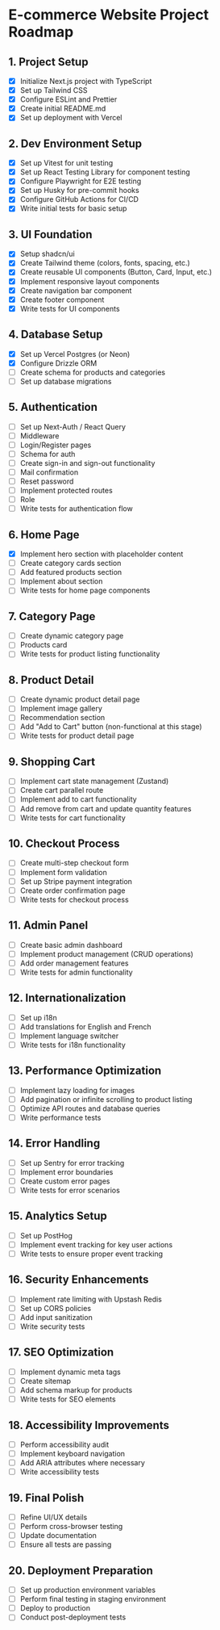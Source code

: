 # E-commerce Website Project Roadmap

## 1. Project Setup

- [x] Initialize Next.js project with TypeScript
- [x] Set up Tailwind CSS
- [x] Configure ESLint and Prettier
- [x] Create initial README.md
- [x] Set up deployment with Vercel

## 2. Dev Environment Setup

- [x] Set up Vitest for unit testing
- [x] Set up React Testing Library for component testing
- [x] Configure Playwright for E2E testing
- [x] Set up Husky for pre-commit hooks
- [x] Configure GitHub Actions for CI/CD
- [x] Write initial tests for basic setup

## 3. UI Foundation

- [x] Setup shadcn/ui
- [x] Create Tailwind theme (colors, fonts, spacing, etc.)
- [x] Create reusable UI components (Button, Card, Input, etc.)
- [x] Implement responsive layout components
- [x] Create navigation bar component
- [x] Create footer component
- [x] Write tests for UI components

## 4. Database Setup

- [x] Set up Vercel Postgres (or Neon)
- [x] Configure Drizzle ORM
- [ ] Create schema for products and categories
- [ ] Set up database migrations

## 5. Authentication

- [ ] Set up Next-Auth / React Query
- [ ] Middleware
- [ ] Login/Register pages
- [ ] Schema for auth
- [ ] Create sign-in and sign-out functionality
- [ ] Mail confirmation
- [ ] Reset password
- [ ] Implement protected routes
- [ ] Role
- [ ] Write tests for authentication flow

## 6. Home Page

- [x] Implement hero section with placeholder content
- [ ] Create category cards section
- [ ] Add featured products section
- [ ] Implement about section
- [ ] Write tests for home page components

## 7. Category Page

- [ ] Create dynamic category page
- [ ] Products card
- [ ] Write tests for product listing functionality

## 8. Product Detail

- [ ] Create dynamic product detail page
- [ ] Implement image gallery
- [ ] Recommendation section
- [ ] Add "Add to Cart" button (non-functional at this stage)
- [ ] Write tests for product detail page

## 9. Shopping Cart

- [ ] Implement cart state management (Zustand)
- [ ] Create cart parallel route
- [ ] Implement add to cart functionality
- [ ] Add remove from cart and update quantity features
- [ ] Write tests for cart functionality

## 10. Checkout Process

- [ ] Create multi-step checkout form
- [ ] Implement form validation
- [ ] Set up Stripe payment integration
- [ ] Create order confirmation page
- [ ] Write tests for checkout process

## 11. Admin Panel

- [ ] Create basic admin dashboard
- [ ] Implement product management (CRUD operations)
- [ ] Add order management features
- [ ] Write tests for admin functionality

## 12. Internationalization

- [ ] Set up i18n
- [ ] Add translations for English and French
- [ ] Implement language switcher
- [ ] Write tests for i18n functionality

## 13. Performance Optimization

- [ ] Implement lazy loading for images
- [ ] Add pagination or infinite scrolling to product listing
- [ ] Optimize API routes and database queries
- [ ] Write performance tests

## 14. Error Handling

- [ ] Set up Sentry for error tracking
- [ ] Implement error boundaries
- [ ] Create custom error pages
- [ ] Write tests for error scenarios

## 15. Analytics Setup

- [ ] Set up PostHog
- [ ] Implement event tracking for key user actions
- [ ] Write tests to ensure proper event tracking

## 16. Security Enhancements

- [ ] Implement rate limiting with Upstash Redis
- [ ] Set up CORS policies
- [ ] Add input sanitization
- [ ] Write security tests

## 17. SEO Optimization

- [ ] Implement dynamic meta tags
- [ ] Create sitemap
- [ ] Add schema markup for products
- [ ] Write tests for SEO elements

## 18. Accessibility Improvements

- [ ] Perform accessibility audit
- [ ] Implement keyboard navigation
- [ ] Add ARIA attributes where necessary
- [ ] Write accessibility tests

## 19. Final Polish

- [ ] Refine UI/UX details
- [ ] Perform cross-browser testing
- [ ] Update documentation
- [ ] Ensure all tests are passing

## 20. Deployment Preparation

- [ ] Set up production environment variables
- [ ] Perform final testing in staging environment
- [ ] Deploy to production
- [ ] Conduct post-deployment tests
